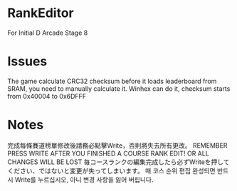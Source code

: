 # RankEditor
For Initial D Arcade Stage 8
# Issues
The game calculate CRC32 checksum before it loads leaderboard from SRAM, you need to manually calculate it.
Winhex can do it, checksum starts from 0x40004 to 0x6DFFF
# Notes
完成每條賽道榜單修改後請務必點擊Write，否則將失去所有更改。
REMEMBER PRESS WRITE AFTER YOU FINISHED A COURSE RANK EDIT! OR ALL CHANGES WILL BE LOST
毎コースランクの編集完成したら必ずWriteを押してください、ではないと変更が失ってしまいます。
매 코스 순위 편집 완성되면 반드시 Write를 누르십시오, 아니 변경 사항을 잃어 버립니다.
